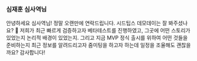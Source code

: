 ### 심재훈 심사역님
안녕하세요 심사역님! 정말 오랜만에 연락드립니다. 시드팁스 데모데이는 잘 봐주셨나요? 🤣 저희가 최근 빠르게 검증하고자 베타테스트를 진행하였고, 그곳에 어떤 스토리가 있었는지 논리적 배경이 있었는지. 그리고 지금 MVP 정식 출시를 위하여 어떤 것들을 준비하는지 최근 정보를 알려드리고자 줌미팅을 하고자 하는데 일정을 조율해도 괜찮을까요? 감사합니다! 